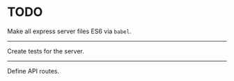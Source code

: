 # TODO

Make all express server files ES6 via `babel`.

*****

Create tests for the server.

*****

Define API routes.
